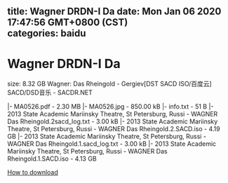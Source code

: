 
title: Wagner DRDN-I Da
date: Mon Jan 06 2020 17:47:56 GMT+0800 (CST)    
categories: baidu
---

# Wagner DRDN-I Da
size: 8.32 GB
 Wagner: Das Rheingold - Gergiev[DST SACD ISO/百度云] SACD/DSD音乐 - SACDR.NET
 
|- MA0526.pdf - 2.30 MB
|- MA0526.jpg - 850.00 kB
|- info.txt - 51 B
|- 2013 State Academic Mariinsky Theatre, St Petersburg, Russi - WAGNER Das Rheingold.2sacd_log.txt - 3.00 kB
|- 2013 State Academic Mariinsky Theatre, St Petersburg, Russi - WAGNER Das Rheingold.2.SACD.iso - 4.19 GB
|- 2013 State Academic Mariinsky Theatre, St Petersburg, Russi - WAGNER Das Rheingold.1.sacd_log.txt - 3.00 kB
|- 2013 State Academic Mariinsky Theatre, St Petersburg, Russi - WAGNER Das Rheingold.1.SACD.iso - 4.13 GB

[How to download](https://bpcam.bemobtrk.com/go/2ceec3aa-1ca2-46d6-b9ff-aaa5c184517c?jno=1428)